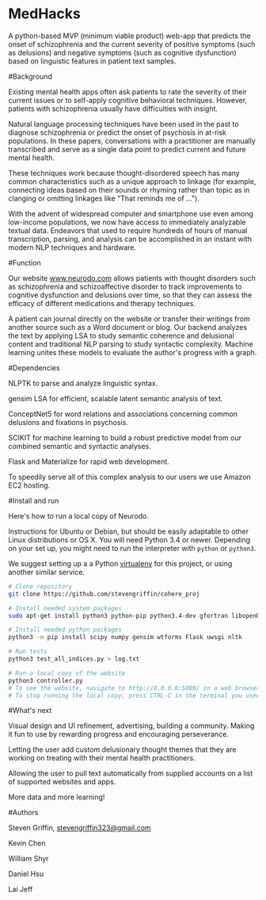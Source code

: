 # MedHacks

A python-based MVP (minimum viable product) web-app that predicts the onset of schizophrenia and the current severity of positive symptoms (such as delusions) and negative symptoms (such as cognitive dysfunction) based on linguistic features in patient text samples.

#Background

Existing mental health apps often ask patients to rate the severity of their current issues or to self-apply cognitive behavioral techniques. However, patients with schizophrenia usually have difficulties with insight.

Natural language processing techniques have been used in the past to diagnose schizophrenia or predict the onset of psychosis in at-risk populations. In these papers, conversations with a practitioner are manually transcribed and serve as a single data point to predict current and future mental health.

These techniques work because thought-disordered speech has many common characteristics such as a unique approach to linkage (for example, connecting ideas based on their sounds or rhyming rather than topic as in clanging or omitting linkages like "That reminds me of ...").

With the advent of widespread computer and smartphone use even among low-income populations, we now have access to immediately analyzable textual data. Endeavors that used to require hundreds of hours of manual transcription, parsing, and analysis can be accomplished in an instant with modern NLP techniques and hardware.

#Function

Our website www.neurodo.com allows patients with thought disorders such as schizophrenia and schizoaffective disorder to track improvements to cognitive dysfunction and delusions over time, so that they can assess the efficacy of different medications and therapy techniques.

A patient can journal directly on the website or transfer their writings from another source such as a Word document or blog. Our backend analyzes the text by applying LSA to study semantic coherence and delusional content and traditional NLP parsing to study syntactic complexity. Machine learning unites these models to evaluate the author's progress with a graph.

#Dependencies

NLPTK to parse and analyze linguistic syntax.

gensim LSA for efficient, scalable latent semantic analysis of text.

ConceptNet5 for word relations and associations concerning common delusions and fixations in psychosis.

SCIKIT for machine learning to build a robust predictive model from our combined semantic and syntactic analyses.

Flask and Materialize for rapid web development.

To speedily serve all of this complex analysis to our users we use Amazon EC2 hosting.

#Install and run

Here's how to run a local copy of Neurodo.

Instructions for Ubuntu or Debian, but should be easily adaptable to other Linux distributions or OS X. You will need Python 3.4 or newer. Depending on your set up, you might need to run the interpreter with `python` or `python3`. 

We suggest setting up a a Python [virtualenv](http://virtualenv.readthedocs.io/en/latest/userguide/#usage) for this project, or using another similar service.

```bash
# Clone repository
git clone https://github.com/stevengriffin/cohere_proj

# Install needed system packages
sudo apt-get install python3 python-pip python3.4-dev gfortran libopenblas-dev liblapack-dev

# Install needed python packages
python3 -m pip install scipy numpy gensim wtforms Flask uwsgi nltk

# Run tests
python3 test_all_indices.py > log.txt

# Run a local copy of the website
python3 controller.py
# To see the website, navigate to http://0.0.0.0:5000/ in a web browser
# To stop running the local copy, press CTRL-C in the terminal you used to start it
```

#What's next

Visual design and UI refinement, advertising, building a community. Making it fun to use by rewarding progress and encouraging perseverance.

Letting the user add custom delusionary thought themes that they are working on treating with their mental health practitioners.

Allowing the user to pull text automatically from supplied accounts on a list of supported websites and apps.

More data and more learning!

#Authors

Steven Griffin, stevengriffin323@gmail.com

Kevin Chen

William Shyr

Daniel Hsu

Lai Jeff
